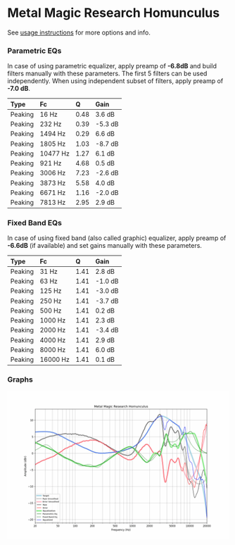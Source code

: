 # Metal Magic Research Homunculus
See [usage instructions](https://github.com/jaakkopasanen/AutoEq#usage) for more options and info.

### Parametric EQs
In case of using parametric equalizer, apply preamp of **-6.8dB** and build filters manually
with these parameters. The first 5 filters can be used independently.
When using independent subset of filters, apply preamp of **-7.0 dB**.

| Type    | Fc       |    Q | Gain    |
|:--------|:---------|:-----|:--------|
| Peaking | 16 Hz    | 0.48 | 3.6 dB  |
| Peaking | 232 Hz   | 0.39 | -5.3 dB |
| Peaking | 1494 Hz  | 0.29 | 6.6 dB  |
| Peaking | 1805 Hz  | 1.03 | -8.7 dB |
| Peaking | 10477 Hz | 1.27 | 6.1 dB  |
| Peaking | 921 Hz   | 4.68 | 0.5 dB  |
| Peaking | 3006 Hz  | 7.23 | -2.6 dB |
| Peaking | 3873 Hz  | 5.58 | 4.0 dB  |
| Peaking | 6671 Hz  | 1.16 | -2.0 dB |
| Peaking | 7813 Hz  | 2.95 | 2.9 dB  |

### Fixed Band EQs
In case of using fixed band (also called graphic) equalizer, apply preamp of **-6.6dB**
(if available) and set gains manually with these parameters.

| Type    | Fc       |    Q | Gain    |
|:--------|:---------|:-----|:--------|
| Peaking | 31 Hz    | 1.41 | 2.8 dB  |
| Peaking | 63 Hz    | 1.41 | -1.0 dB |
| Peaking | 125 Hz   | 1.41 | -3.0 dB |
| Peaking | 250 Hz   | 1.41 | -3.7 dB |
| Peaking | 500 Hz   | 1.41 | 0.2 dB  |
| Peaking | 1000 Hz  | 1.41 | 2.3 dB  |
| Peaking | 2000 Hz  | 1.41 | -3.4 dB |
| Peaking | 4000 Hz  | 1.41 | 2.9 dB  |
| Peaking | 8000 Hz  | 1.41 | 6.0 dB  |
| Peaking | 16000 Hz | 1.41 | 0.1 dB  |

### Graphs
![](./Metal%20Magic%20Research%20Homunculus.png)